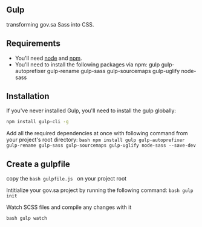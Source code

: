 ## Gulp 
transforming gov.sa Sass into CSS.
## Requirements
- You'll need [node](https://nodejs.org/en/download/) and [npm](https://www.npmjs.com/get-npm).
- You'll need to install the following packages via npm:
gulp
gulp-autoprefixer
gulp-rename
gulp-sass
gulp-sourcemaps
gulp-uglify
node-sass

## Installation
If you've never installed Gulp, you'll need to install the gulp globally:
```bash
npm install gulp-cli -g
```

Add all the required dependencies at once with following command from your project's root directory:
```bash npm install gulp gulp-autoprefixer gulp-rename gulp-sass gulp-sourcemaps gulp-uglify node-sass --save-dev```

## Create a gulpfile
copy the ```bash gulpfile.js ``` on your project root 

Intitialize your gov.sa project by running the following command:
```bash gulp init ```

Watch SCSS files and compile any changes with it

```bash gulp watch ```